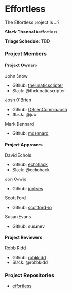 # Effortless

The Effortless project is ...?

**Slack Channel** #effortless

**Triage Schedule**: TBD

### Project Members

#### Project Owners

John Snow
  - Github: [thelunaticscripter](https://github.com/thelunaticscripter)
  - Slack: @thelunaticscripter

Josh O'Brien
  - Github: [OBrienCommaJosh](https://github.com/OBrienCommaJosh)
  - Slack: @job

Mark Dennard
  - Github: [mdennard](https://github.com/mdennard)

#### Project Approvers

David Echols
  - Github: [echohack](https://github.com/echohack)
  - Slack: @echohack

Jon Cowie
  - Github: [jonlives](https://github.com/jonlives)

Scott Ford
  - Github: [scottford-io](https://github.com/scottford-io)

Susan Evans
  - Github: [susanev](https://github.com/susanev)

#### Project Reviewers

Robb Kidd
  - Github: [robbkidd](https://github.com/robbkidd)
  - Slack: @robbkidd

### Project Repositories

- [effortless](https://github.com/chef/effortless)
